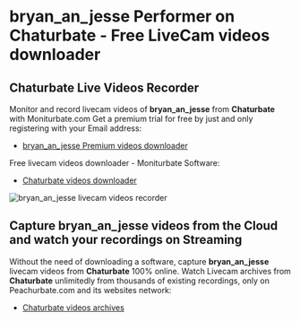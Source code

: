 # bryan_an_jesse Performer on Chaturbate - Free LiveCam videos downloader

## Chaturbate Live Videos Recorder

Monitor and record livecam videos of **bryan_an_jesse** from **Chaturbate** with Moniturbate.com
Get a premium trial for free by just and only registering with your Email address:
* [bryan_an_jesse Premium videos downloader](https://moniturbate.com/request-demo-licence-key.html)

Free livecam videos downloader - Moniturbate Software:
* [Chaturbate videos downloader](https://moniturbate.com/moniturbate-download-software.html)

![bryan_an_jesse livecam videos recorder](https://peachurnet.com/templates/moniturbate-software.png)


## Capture bryan_an_jesse videos from the Cloud and watch your recordings on Streaming

Without the need of downloading a software, capture **bryan_an_jesse** livecam videos from **Chaturbate** 100% online.
Watch Livecam archives from **Chaturbate** unlimitedly from thousands of existing recordings, only on Peachurbate.com and its websites network:
* [Chaturbate videos archives](https://peachurnet.com/)